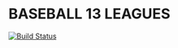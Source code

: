 # BASEBALL 13 LEAGUES

[![Build Status](https://travis-ci.org/notmarkmiranda/baseball_13_leagues.svg?branch=master)](https://travis-ci.org/notmarkmiranda/baseball_13_leagues)
